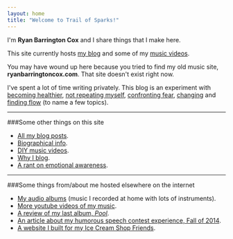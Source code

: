 ```yaml
---
layout: home
title: "Welcome to Trail of Sparks!"
---
```


I'm **Ryan Barrington Cox** and I share things that I make here.

This site currently hosts [my blog](/posts) and some of my [music videos](music).

You may have wound up here because you tried to find my old music site, **ryanbarringtoncox.com**. That site doesn't exist right now.

I've spent a lot of time writing privately.  This blog is an experiment with [becoming healthier](/sleep-nutrition-exercise/), [not repeating myself](/keeping-it-dry/), [confronting fear](/public-speaking-and-living-with-fear/), [changing](/shifting-intent/) and [finding flow](/flow-breaker/) (to name a few topics).

--------

###Some other things on this site

- [All my blog posts](/posts).
- [Biographical info](/bio).
- [DIY music videos](/music).
- [Why I blog](/meta-blog).
- [A rant on emotional awareness](/emotional-awareness/).

-------

###Some things from/about me hosted elsewhere on the internet

- [My audio albums](https://ryanbarringtoncox.bandcamp.com/) (music I recorded at home with lots of instruments).
- [More youtube videos of my music](https://www.youtube.com/user/ryanbarrybarrry).
- [A review of my last album, *Pool*](http://allimarshall.tumblr.com/post/73630833953/playing-pool-with-ryan-barrington-cox).
- [An article about my humorous speech contest experience, Fall of 2014](https://mountainx.com/blogwire/asheville-toastmasters-club-436-members-take-prizes-in-nc-district-competition/).
- [A website I built for my Ice Cream Shop Friends](http://thehopicecreamcafe.com/).
